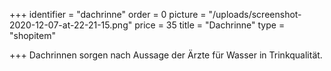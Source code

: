 +++
identifier = "dachrinne"
order = 0
picture = "/uploads/screenshot-2020-12-07-at-22-21-15.png"
price = 35
title = "Dachrinne"
type = "shopitem"

+++
Dachrinnen sorgen nach Aussage der Ärzte für Wasser in Trinkqualität.